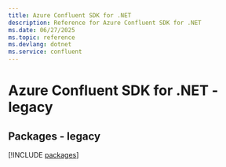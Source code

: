 ```yaml
---
title: Azure Confluent SDK for .NET
description: Reference for Azure Confluent SDK for .NET
ms.date: 06/27/2025
ms.topic: reference
ms.devlang: dotnet
ms.service: confluent
---
```

# Azure Confluent SDK for .NET - legacy
## Packages - legacy
[!INCLUDE [packages](confluent-index.md)]